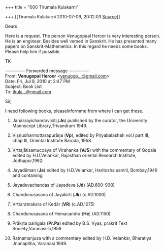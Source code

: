 +++
title = "000 Tirumala Kulakarni"

+++
[[Tirumala Kulakarni	2010-07-09, 20:12:03 [Source](https://groups.google.com/g/bvparishat/c/q9gYnUJw5DY)]]



Dears

  

Here is a request. The person Venugopaal Heroor is very interesting person. He is an engineer. Besides well versed in Sanskrit. He has presented many papers on Sanskrit-Mathemetics. In this regard he needs some books. Please help him if possible.

  

  

TK  
  

---------- Forwarded message ----------  
From: **Venugopal Heroor** \<[venugop...@gmail.com]()\>  
Date: Fri, Jul 9, 2010 at 2:47 PM  
Subject: Book List  
To: [tkula...@gmail.com]()  
  
  
Sir,

I need following books, pleaseinformme from where i can get these.

1. Janāsrayichandoviciti,(**Jn**) published by the curator, the University Mannscript Library,Trivandrum 1949.

2. Vişņudharmottarapurāņa (**Vp**), edited by Priyabalashah vol.I part III, chap III, Oriental Institute Baroda, 1958.

3. Vŗttajātisamuccaya of Virahanka (**VJS**) with the commentary of Gopala edited by H.D.Velankar, Rajasthan oriental Research Institute, Jodhapur,1962.

4. Jayadāman (**Ja**) edited by H.D.Velankar, Haritosha samiti, Bombay,1949 and containing

1. Jayadevachandas of Jayadeva (**Jd**) (AD.600-900)

2. Chandonuśasana of Jayakirti (**Jk**) (c.AD.1000)

3. Vrttaratnakara of Kedār (**VR**) (c.AD.1075)

4. Chandonusasana of Hemacandra (**He**) (AD.1150)

5. Prākŗta paińgala (**Pr.Pa**) edited by B.S. Vyas, prakrit Text Society,Varanasi-5,1959.

6. Ratnamanjusa with a commentary edited by H.D. Velankar, Bharatiya Jnanapitha, Varanasi 1949.



  

